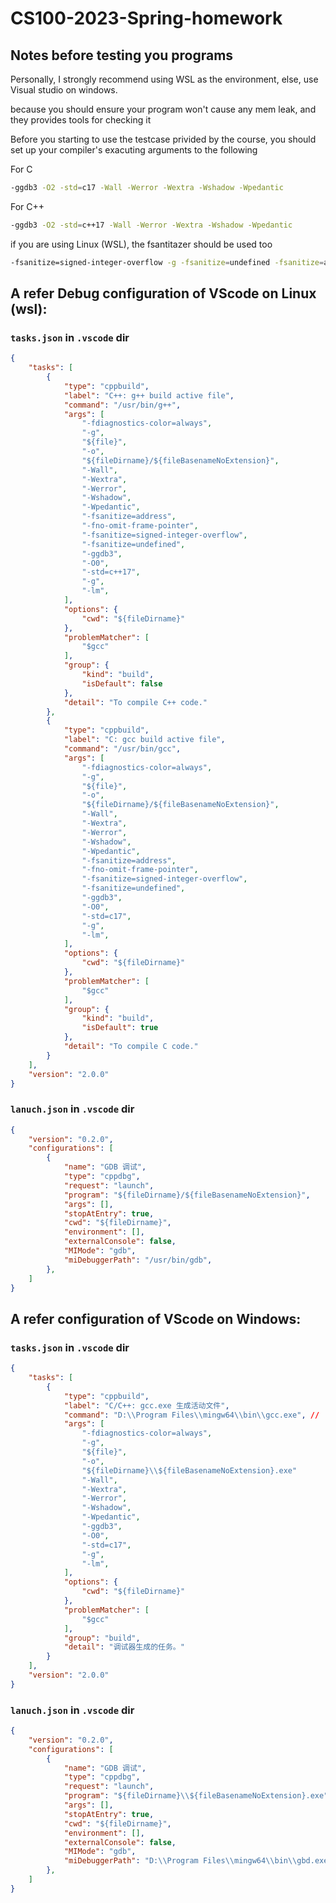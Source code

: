 # CS100-2023-Spring-homework

## Notes before testing you programs

Personally, I strongly recommend using WSL as the environment, else, use Visual studio on windows.

because you should ensure your program won't cause any mem leak, and they provides tools for checking it

Before you starting to use the testcase privided by the course, you should set up your compiler's exacuting arguments to the following

For C 
```bash
-ggdb3 -O2 -std=c17 -Wall -Werror -Wextra -Wshadow -Wpedantic
```

For C++
```bash
-ggdb3 -O2 -std=c++17 -Wall -Werror -Wextra -Wshadow -Wpedantic
```

if you are using Linux (WSL), the fsantitazer should be used too
```bash
-fsanitize=signed-integer-overflow -g -fsanitize=undefined -fsanitize=address -fno-omit-frame-pointer 
```


## A refer Debug configuration of VScode on Linux (wsl): 
### `tasks.json` in `.vscode` dir
```json
{
    "tasks": [
        {
            "type": "cppbuild",
            "label": "C++: g++ build active file",
            "command": "/usr/bin/g++",
            "args": [
                "-fdiagnostics-color=always",
                "-g",
                "${file}",
                "-o",
                "${fileDirname}/${fileBasenameNoExtension}",
                "-Wall",
                "-Wextra",
                "-Werror",
                "-Wshadow",
                "-Wpedantic",
                "-fsanitize=address",
                "-fno-omit-frame-pointer",
                "-fsanitize=signed-integer-overflow",
                "-fsanitize=undefined",
                "-ggdb3",
                "-O0",
                "-std=c++17",
                "-g",
                "-lm",
            ],
            "options": {
                "cwd": "${fileDirname}"
            },
            "problemMatcher": [
                "$gcc"
            ],
            "group": {
                "kind": "build",
                "isDefault": false
            },
            "detail": "To compile C++ code."
        },
        {
            "type": "cppbuild",
            "label": "C: gcc build active file",
            "command": "/usr/bin/gcc",
            "args": [
                "-fdiagnostics-color=always",
                "-g",
                "${file}",
                "-o",
                "${fileDirname}/${fileBasenameNoExtension}",
                "-Wall",
                "-Wextra",
                "-Werror",
                "-Wshadow",
                "-Wpedantic",
                "-fsanitize=address",
                "-fno-omit-frame-pointer",
                "-fsanitize=signed-integer-overflow",
                "-fsanitize=undefined",
                "-ggdb3",
                "-O0",
                "-std=c17",
                "-g",
                "-lm",
            ],
            "options": {
                "cwd": "${fileDirname}"
            },
            "problemMatcher": [
                "$gcc"
            ],
            "group": {
                "kind": "build",
                "isDefault": true
            },
            "detail": "To compile C code."
        }
    ],
    "version": "2.0.0"
}
```
### `lanuch.json` in `.vscode` dir
```json
{
    "version": "0.2.0",
    "configurations": [
        {
            "name": "GDB 调试",
            "type": "cppdbg",
            "request": "launch",
            "program": "${fileDirname}/${fileBasenameNoExtension}",
            "args": [],
            "stopAtEntry": true,
            "cwd": "${fileDirname}",
            "environment": [],
            "externalConsole": false,
            "MIMode": "gdb",
            "miDebuggerPath": "/usr/bin/gdb",
        },
    ]
}
```


## A refer configuration of VScode on Windows:
### `tasks.json` in `.vscode` dir
```json
{
    "tasks": [
        {
            "type": "cppbuild",
            "label": "C/C++: gcc.exe 生成活动文件",
            "command": "D:\\Program Files\\mingw64\\bin\\gcc.exe", // ！！！ replace this with your compiler path
            "args": [
                "-fdiagnostics-color=always",
                "-g",
                "${file}",
                "-o",
                "${fileDirname}\\${fileBasenameNoExtension}.exe"
                "-Wall",
                "-Wextra",
                "-Werror",
                "-Wshadow",
                "-Wpedantic",
                "-ggdb3",
                "-O0",
                "-std=c17",
                "-g",
                "-lm",
            ],
            "options": {
                "cwd": "${fileDirname}"
            },
            "problemMatcher": [
                "$gcc"
            ],
            "group": "build",
            "detail": "调试器生成的任务。"
        }
    ],
    "version": "2.0.0"
}
```

### `lanuch.json` in `.vscode` dir
```json
{
    "version": "0.2.0",
    "configurations": [
        {
            "name": "GDB 调试",
            "type": "cppdbg",
            "request": "launch",
            "program": "${fileDirname}\\${fileBasenameNoExtension}.exe",
            "args": [],
            "stopAtEntry": true,
            "cwd": "${fileDirname}",
            "environment": [],
            "externalConsole": false,
            "MIMode": "gdb",
            "miDebuggerPath": "D:\\Program Files\\mingw64\\bin\\gbd.exe", // ！！！ replace this with your debugger path
        },
    ]
}
```
